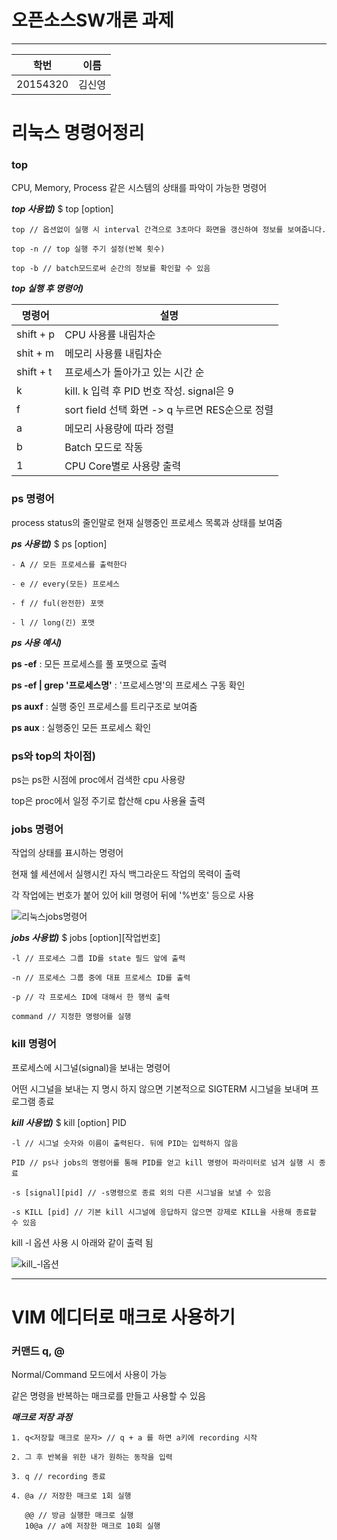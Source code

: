 # 오픈소스SW개론 과제
***

|학번|이름|
|----|---|
|20154320|김신영|

# 리눅스 명령어정리

### top

CPU, Memory, Process 같은 시스템의 상태를 파악이 가능한 명령어

***top 사용법)***
$ top [option]
```
top // 옵션없이 실행 시 interval 간격으로 3초마다 화면을 갱신하여 정보를 보여줍니다.

top -n // top 실행 주기 설정(반복 횟수)

top -b // batch모드로써 순간의 정보를 확인할 수 있음
```

***top 실행 후 명령어)***

|명령어|설명|
|-------|-------------------|
|shift + p| CPU 사용률 내림차순  |
|shit + m| 메모리 사용률 내림차순|
|shift + t| 프로세스가 돌아가고 있는 시간 순|
|k| kill. k 입력 후 PID 번호 작성. signal은 9|
|f| sort field 선택 화면 -> q 누르면 RES순으로 정렬|
|a| 메모리 사용량에 따라 정렬|
|b| Batch 모드로 작동|
|1| CPU Core별로 사용량 출력|


### ps 명령어

process status의 줄인말로
현재 실행중인 프로세스 목록과 상태를 보여줌


***ps 사용법)***
$ ps [option]
```
- A // 모든 프로세스를 출력한다

- e // every(모든) 프로세스

- f // ful(완전한) 포맷

- l // long(긴) 포맷
```

***ps 사용 예시)***


**ps -ef** : 모든 프로세스를 풀 포맷으로 출력

**ps -ef | grep '프로세스명'** : '프로세스명'의 프로세스 구동 확인

**ps auxf** : 실행 중인 프로세스를 트리구조로 보여줌

**ps aux** : 실행중인 모든 프로세스 확인



### ps와 top의 차이점)

ps는 ps한 시점에 proc에서 검색한 cpu 사용량

top은 proc에서 일정 주기로 합산해 cpu 사용율 출력



### jobs 명령어

작업의 상태를 표시하는 명령어

현재 쉘 세션에서 실행시킨 자식 백그라운드 작업의 목력이 출력

각 작업에는 번호가 붙어 있어 kill 명령어 뒤에 '%번호' 등으로 사용

![리눅스jobs명령어](https://user-images.githubusercontent.com/40632396/172054597-dd94049d-1026-48dd-8e21-63546bb924dd.jpg)


***jobs 사용법)***
$ jobs [option][작업번호]
```
-l // 프로세스 그룹 ID를 state 필드 앞에 출력

-n // 프로세스 그룹 중에 대표 프로세스 ID를 출력

-p // 각 프로세스 ID에 대해서 한 행씩 출력

command // 지정한 명령어를 실행
```

### kill 명령어

프로세스에 시그널(signal)을 보내는 명령어

어떤 시그널을 보내는 지 명시 하지 않으면 기본적으로 SIGTERM 시그널을 보내며 프로그램 종료

***kill 사용법)***
$ kill [option] PID
```
-l // 시그널 숫자와 이름이 출력된다. 뒤에 PID는 입력하지 않음

PID // ps나 jobs의 명령어를 통해 PID를 얻고 kill 명령어 파라미터로 넘겨 실행 시 종료

-s [signal][pid] // -s명령으로 종료 외의 다른 시그널을 보낼 수 있음

-s KILL [pid] // 기본 kill 시그널에 응답하지 않으면 강제로 KILL을 사용해 종료할 수 있음

```

kill -l 옵션 사용 시 아래와 같이 출력 됨

![kill_-l옵션](https://user-images.githubusercontent.com/40632396/172054660-6d24458a-f022-4216-b2ef-edd82dbbe724.jpg)


***

# VIM 에디터로 매크로 사용하기

### 커맨드 q, @

Normal/Command 모드에서 사용이 가능

같은 명령을 반복하는 매크로를 만들고 사용할 수 있음

***매크로 저장 과정***

```
1. q<저장할 매크로 문자> // q + a 를 하면 a키에 recording 시작

2. 그 후 반복을 위한 내가 원하는 동작을 입력

3. q // recording 종료

4. @a // 저장한 매크로 1회 실행

   @@ // 방금 실행한 매크로 실행
   10@a // a에 저장한 매크로 10회 실행
```